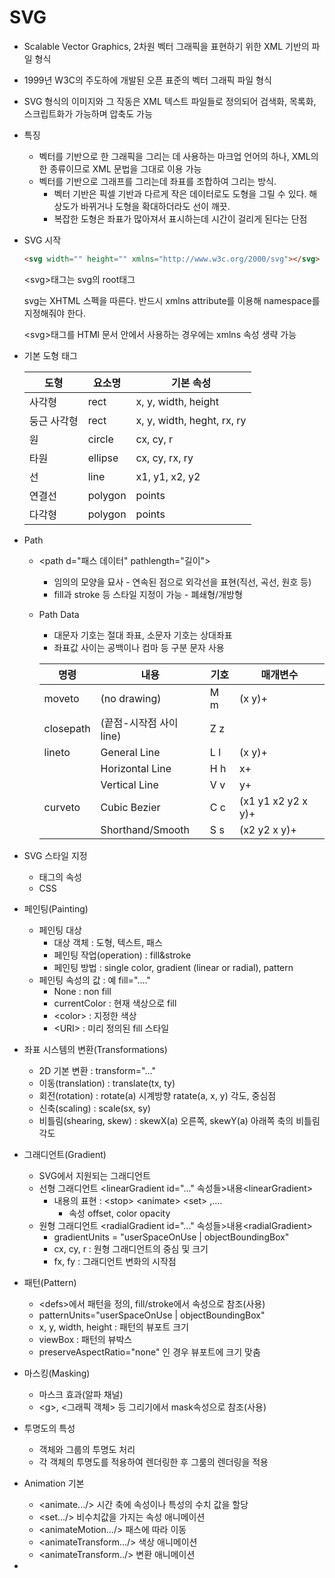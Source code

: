 # SVG

- Scalable Vector Graphics, 2차원 벡터 그래픽을 표현하기 위한 XML 기반의 파일 형식

- 1999년  W3C의 주도하에 개발된 오픈 표준의 벡터 그래픽 파일 형식

- SVG 형식의 이미지와 그 작동은 XML 텍스트 파일들로 정의되어 검색화, 목록화, 스크립트화가 가능하며 압축도 가능

- 특징

  - 벡터를 기반으로 한 그래픽을 그리는 데 사용하는 마크업 언어의 하나, XML의 한 종류이므로 XML 문법을 그대로 이용 가능
  - 벡터를 기반으로 그래프를 그리는데 좌표를 조합하여 그리는 방식. 
    - 벡터 기반은 픽셀 기반과 다르게 작은 데이터로도 도형을 그릴 수 있다. 해상도가 바뀌거나 도형을 확대하더라도 선이 깨끗. 
    - 복잡한 도형은 좌표가 많아져서 표시하는데 시간이 걸리게 된다는 단점

- SVG 시작

  ```html
  <svg width="" height="" xmlns="http://www.w3c.org/2000/svg"></svg> 
  ```

  &lt;svg>태그는 svg의 root태그

  svg는 XHTML 스펙을 따른다. 반드시 xmlns attribute를 이용해 namespace를 지정해줘야 한다. 

  &lt;svg>태그를 HTMl 문서 안에서 사용하는 경우에는 xmlns 속성 생략 가능

- 기본 도형 태그

  | 도형        | 요소명  | 기본 속성                  |
  | ----------- | ------- | -------------------------- |
  | 사각형      | rect    | x, y, width, height        |
  | 둥근 사각형 | rect    | x, y, width, heght, rx, ry |
  | 원          | circle  | cx, cy, r                  |
  | 타원        | ellipse | cx, cy, rx, ry             |
  | 선          | line    | x1, y1, x2, y2             |
  | 연결선      | polygon | points                     |
  | 다각형      | polygon | points                     |

- Path

  - &lt;path d="패스 데이터" pathlength="길이">

    - 임의의 모양을 묘사 - 연속된 점으로 외각선을 표현(직선, 곡선, 원호 등)
    - fill과 stroke 등 스타일 지정이 가능 - 폐쇄형/개방형

  - Path Data

    - 대문자 기호는 절대 좌표, 소문자 기호는 상대좌표
    - 좌표값 사이는 공백이나 컴마 등 구분 문자 사용

    | 명령      | 내용                    | 기호 | 매개변수           |
    | --------- | ----------------------- | ---- | ------------------ |
    | moveto    | (no drawing)            | M m  | (x y)+             |
    | closepath | (끝점-시작점 사이 line) | Z z  |                    |
    | lineto    | General Line            | L l  | (x y)+             |
    |           | Horizontal Line         | H h  | x+                 |
    |           | Vertical Line           | V v  | y+                 |
    | curveto   | Cubic Bezier            | C c  | (x1 y1 x2 y2 x y)+ |
    |           | Shorthand/Smooth        | S s  | (x2 y2 x y)+       |

- SVG 스타일 지정

  - 태그의 속성
  - CSS

- 페인팅(Painting)

  - 페인팅 대상
    - 대상 객체 : 도형, 텍스트, 패스
    - 페인팅 작업(operation) : fill&stroke
    - 페인팅 방법 : single color, gradient (linear or radial), pattern
  - 페인팅 속성의 값 : 예 fill="...."
    - None : non fill
    - currentColor : 현재 색상으로 fill
    - &lt;color> : 지정한 색상
    - &lt;URI> :  미리 정의된 fill 스타일

- 좌표 시스템의 변환(Transformations)

  - 2D 기본 변환 : transform="..."
  - 이동(translation) : translate(tx, ty)
  - 회전(rotation) : rotate(a) 시계방향 ratate(a, x, y) 각도, 중심점 
  - 신축(scaling) : scale(sx, sy)
  - 비틀림(shearing, skew) : skewX(a) 오른쪽, skewY(a) 아래쪽 축의 비틀림 각도

- 그래디언트(Gradient)

  - SVG에서 지원되는 그래디언트
  - 선형 그래디언트 &lt;linearGradient id="..." 속성들>내용&lt;linearGradient>
    - 내용의 표현 : &lt;stop> &lt;animate> &lt;set> ,....
      - 속성 offset, color opacity
  - 원형 그래디언트 &lt;radialGradient id="..." 속성들>내용&lt;radialGradient>
    - gradientUnits = "userSpaceOnUse | objectBoundingBox"
    - cx, cy, r : 원형 그래디언트의 중심 및 크기
    - fx, fy : 그래디언트 변화의 시작점

- 패턴(Pattern)

  - &lt;defs>에서 패턴을 정의, fill/stroke에서 속성으로 참조(사용)
  - patternUnits="userSpaceOnUse | objectBoundingBox"
  - x, y, width, height : 패턴의 뷰포트 크기
  - viewBox : 패턴의 뷰박스
  - preserveAspectRatio="none" 인 경우 뷰포트에 크기 맞춤

- 마스킹(Masking)

  - 마스크 효과(알파 채널)
  - &lt;g>, &lt;그래픽 객체> 등 그리기에서 mask속성으로 참조(사용)

- 투명도의 특성

  - 객체와 그룹의 투명도 처리
  - 각 객체의 투명도를 적용하여 렌더링한 후 그룸의 렌더링을 적용

- Animation 기본

  - &lt;animate.../> 시간 축에 속성이나 특성의 수치 값을 할당
  - &lt;set.../> 비수치값을 가지는 속성 애니메이션
  - &lt;animateMotion.../> 패스에 따라 이동
  - &lt;animateTransform.../> 색상 애니메이션
  - &lt;animateTransform../> 변환 애니메이션

- 